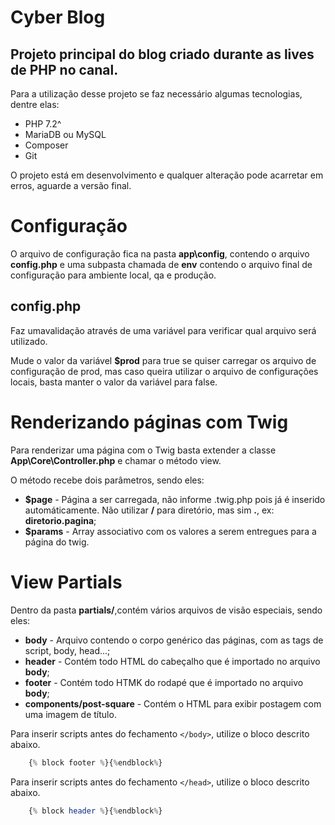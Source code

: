# Cyber Blog

## Projeto principal do blog criado durante as lives de PHP no canal.

Para a utilização desse projeto se faz necessário algumas tecnologias, dentre elas:

* PHP 7.2^
* MariaDB ou MySQL
* Composer
* Git

O projeto está em desenvolvimento e qualquer alteração pode acarretar em erros, aguarde a versão final.

# Configuração

O arquivo de configuração fica na pasta **app\config**, contendo o arquivo **config.php** e uma subpasta chamada de **env** contendo o arquivo final de configuração para ambiente local, qa e produção.

## config.php

Faz umavalidação através de uma variável para verificar qual arquivo será utilizado.

Mude o valor da variável **$prod** para true se quiser carregar os arquivo de configuração de prod, mas caso queira utilizar o arquivo de configurações locais, basta manter o valor da variável para false.

# Renderizando páginas com Twig

Para renderizar uma página com o Twig basta extender a classe **App\Core\Controller.php** e chamar o método view.

O método recebe dois parâmetros, sendo eles:

* **$page** - Página a ser carregada, não informe .twig.php pois já é inserido automáticamente. Não utilizar **/** para diretório, mas sim **.**, ex: **diretorio.pagina**;
* **$params** - Array associativo com os valores a serem entregues para a página do twig.

# View Partials

Dentro da pasta **partials/**,contém vários arquivos de visão especiais, sendo eles:

* **body** - Arquivo contendo o corpo genérico das páginas, com as tags de script, body, head...;
* **header** - Contém todo HTML do cabeçalho que é importado no arquivo **body**;
* **footer** - Contém todo HTMK do rodapé que é importado no arquivo **body**;
* **components/post-square** - Contém o HTML para exibir postagem com uma imagem de título.

Para inserir scripts antes do fechamento ```</body>```, utilize o bloco descrito abaixo.

```php
    {% block footer %}{%endblock%}
```

Para inserir scripts antes do fechamento ```</head>```, utilize o bloco descrito abaixo.

```php
    {% block header %}{%endblock%}
```
